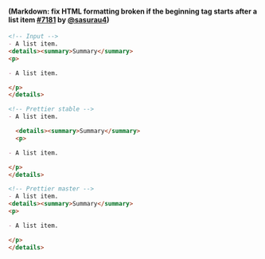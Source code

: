 #### (Markdown: fix HTML formatting broken if the beginning tag starts after a list item [#7181](https://github.com/prettier/prettier/pull/7181) by [@sasurau4](https://github.com/sasurau4))

<!-- prettier-ignore -->
```md
<!-- Input -->
- A list item.
<details><summary>Summary</summary>
<p>

- A list item.

</p>
</details>

<!-- Prettier stable -->
- A list item.

  <details><summary>Summary</summary>
  <p>

- A list item.

</p>
</details>

<!-- Prettier master -->
- A list item.
<details><summary>Summary</summary>
<p>

- A list item.

</p>
</details>
```

